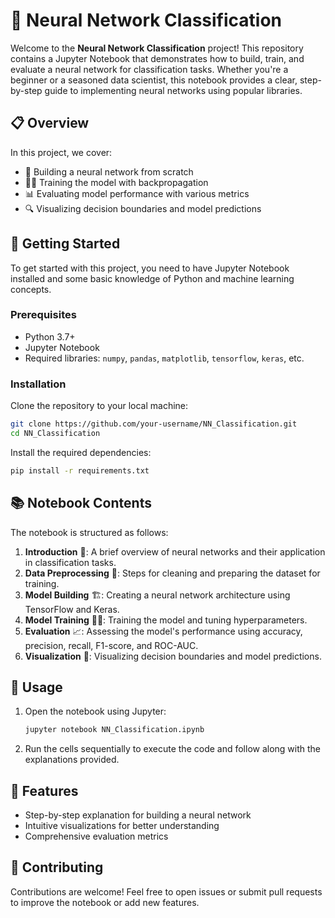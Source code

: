 # 🧠 Neural Network Classification

Welcome to the **Neural Network Classification** project! This repository contains a Jupyter Notebook that demonstrates how to build, train, and evaluate a neural network for classification tasks. Whether you're a beginner or a seasoned data scientist, this notebook provides a clear, step-by-step guide to implementing neural networks using popular libraries.

## 📋 Overview

In this project, we cover:
- 🤖 Building a neural network from scratch
- 🏋️‍♂️ Training the model with backpropagation
- 📊 Evaluating model performance with various metrics
- 🔍 Visualizing decision boundaries and model predictions

## 🚀 Getting Started

To get started with this project, you need to have Jupyter Notebook installed and some basic knowledge of Python and machine learning concepts.

### Prerequisites

- Python 3.7+
- Jupyter Notebook
- Required libraries: `numpy`, `pandas`, `matplotlib`, `tensorflow`, `keras`, etc.

### Installation

Clone the repository to your local machine:

```bash
git clone https://github.com/your-username/NN_Classification.git
cd NN_Classification
```

Install the required dependencies:

```bash
pip install -r requirements.txt
```

## 📚 Notebook Contents

The notebook is structured as follows:

1. **Introduction** 📖: A brief overview of neural networks and their application in classification tasks.
2. **Data Preprocessing** 🧹: Steps for cleaning and preparing the dataset for training.
3. **Model Building** 🏗️: Creating a neural network architecture using TensorFlow and Keras.
4. **Model Training** 🏋️‍♀️: Training the model and tuning hyperparameters.
5. **Evaluation** 📈: Assessing the model's performance using accuracy, precision, recall, F1-score, and ROC-AUC.
6. **Visualization** 🎨: Visualizing decision boundaries and model predictions.

## 📝 Usage

1. Open the notebook using Jupyter:

    ```bash
    jupyter notebook NN_Classification.ipynb
    ```

2. Run the cells sequentially to execute the code and follow along with the explanations provided.

## 🌟 Features

- Step-by-step explanation for building a neural network
- Intuitive visualizations for better understanding
- Comprehensive evaluation metrics

## 🤝 Contributing

Contributions are welcome! Feel free to open issues or submit pull requests to improve the notebook or add new features.
